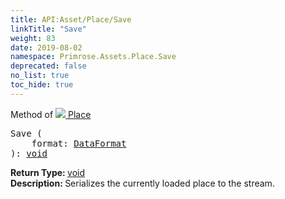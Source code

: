 ```yaml
---
title: API:Asset/Place/Save
linkTitle: "Save"
weight: 83
date: 2019-08-02
namespace: Primrose.Assets.Place.Save
deprecated: false
no_list: true
toc_hide: true
---
```

Method of <a href="/docs/api-reference/Class/Place"><img src="/icons/silk/default.png"/>&nbsp;Place</a>
<pre class="method-declaration">
Save (
    format: <a class="type" href="/docs/api-reference/Enum/DataFormat">DataFormat</a>
): <a class="type" href="/docs/api-reference/System/void">void</a></pre>
<b>Return Type: </b>
<a class="type" href="/docs/api-reference/System/void">void</a>
<br/>
<b>Description: </b>
Serializes the currently loaded place to the stream.

